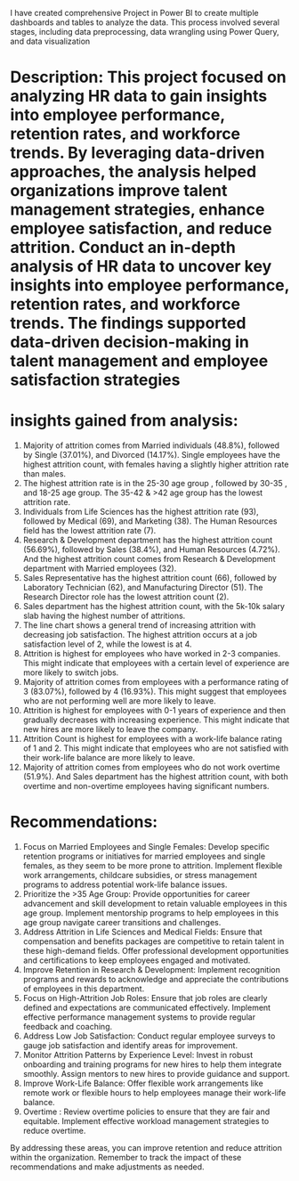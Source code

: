 I have created comprehensive Project in Power BI to create multiple dashboards and tables to analyze the data. This process involved several stages, including data preprocessing, data wrangling using Power Query, and data visualization

# Description: This project focused on analyzing HR data to gain insights into employee performance, retention rates, and workforce trends. By leveraging data-driven approaches, the analysis helped organizations improve talent management strategies, enhance employee satisfaction, and reduce attrition. Conduct an in-depth analysis of HR data to uncover key insights into employee performance, retention rates, and workforce trends. The findings supported data-driven decision-making in talent management and employee satisfaction strategies

# insights gained from analysis:
1.	Majority of attrition comes from Married individuals (48.8%), followed by Single (37.01%), and Divorced (14.17%). Single employees have the highest attrition count, with females having a slightly higher attrition rate than males.
2.	The highest attrition rate is in the 25-30 age group , followed by 30-35 , and 18-25 age group. The 35-42 & >42 age group has the lowest attrition rate.
3.	Individuals from Life Sciences has the highest attrition rate (93), followed by Medical (69), and Marketing (38). The Human Resources field has the lowest attrition rate (7).
4.	Research & Development department has the highest attrition count (56.69%), followed by Sales (38.4%), and Human Resources (4.72%). And the highest attrition count comes from Research & Development department with Married employees (32).
5.	Sales Representative has the highest attrition count (66), followed by Laboratory Technician (62), and Manufacturing Director (51). The Research Director role has the lowest attrition count (2).
6.	Sales department has the highest attrition count, with the 5k-10k salary slab having the highest number of attritions.
7.	The line chart shows a general trend of increasing attrition with decreasing job satisfaction. The highest attrition occurs at a job satisfaction level of 2, while the lowest is at 4.
8.	Attrition is highest for employees who have worked in 2-3 companies. This might indicate that employees with a certain level of experience are more likely to switch jobs.
9.	Majority of attrition comes from employees with a performance rating of 3 (83.07%), followed by 4 (16.93%). This might suggest that employees who are not performing well are more likely to leave.
10.	Attrition is highest for employees with 0-1 years of experience and then gradually decreases with increasing experience. This might indicate that new hires are more likely to leave the company.
11. Attrition Count is highest for employees with a work-life balance rating of 1 and 2. This might indicate that employees who are not satisfied with their work-life balance are more likely to leave.
12.	Majority of attrition comes from employees who do not work overtime (51.9%). And Sales department has the highest attrition count, with both overtime and non-overtime employees having significant numbers.

# Recommendations:
1. Focus on Married Employees and Single Females: Develop specific retention programs or initiatives for married employees and single females, as they seem to be more prone to attrition. Implement flexible work arrangements, childcare subsidies, or stress management programs to address potential work-life balance issues.
2. Prioritize the >35 Age Group: Provide opportunities for career advancement and skill development to retain valuable employees in this age group. Implement mentorship programs to help employees in this age group navigate career transitions and challenges.
3. Address Attrition in Life Sciences and Medical Fields: Ensure that compensation and benefits packages are competitive to retain talent in these high-demand fields. Offer professional development opportunities and certifications to keep employees engaged and motivated.
4. Improve Retention in Research & Development: Implement recognition programs and rewards to acknowledge and appreciate the contributions of employees in this department.
5. Focus on High-Attrition Job Roles: Ensure that job roles are clearly defined and expectations are communicated effectively. Implement effective performance management systems to provide regular feedback and coaching.
6. Address Low Job Satisfaction: Conduct regular employee surveys to gauge job satisfaction and identify areas for improvement.
7. Monitor Attrition Patterns by Experience Level: Invest in robust onboarding and training programs for new hires to help them integrate smoothly. Assign mentors to new hires to provide guidance and support.
8. Improve Work-Life Balance: Offer flexible work arrangements like remote work or flexible hours to help employees manage their work-life balance.
9. Overtime : Review overtime policies to ensure that they are fair and equitable. Implement effective workload management strategies to reduce overtime.

By addressing these areas, you can improve retention and reduce attrition within the organization. Remember to track the impact of these recommendations and make adjustments as needed. 


